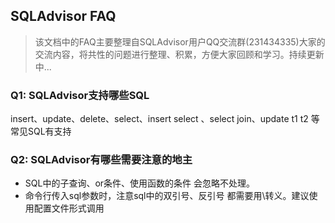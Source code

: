 ## SQLAdvisor FAQ


> 该文档中的FAQ主要整理自SQLAdvisor用户QQ交流群(231434335)大家的交流内容，将共性的问题进行整理、积累，方便大家回顾和学习。持续更新中...


### Q1: SQLAdvisor支持哪些SQL

 insert、update、delete、select、insert select 、select join、update t1 t2 等常见SQL有支持


### Q2: SQLAdvisor有哪些需要注意的地主
 - SQL中的子查询、or条件、使用函数的条件 会忽略不处理。
 - 命令行传入sql参数时，注意sql中的双引号、反引号 都需要用\转义。建议使用配置文件形式调用


